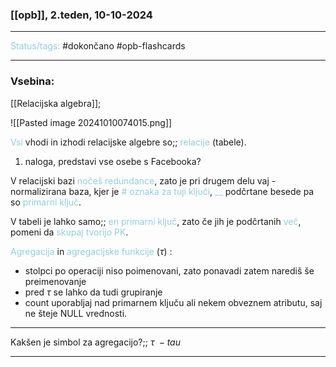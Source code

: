 ### [[opb]], 2.teden, 10-10-2024
---

<font color="#92cddc">Status/tags:</font> #dokončano #opb-flashcards

---

### Vsebina:

[[Relacijska algebra]];

![[Pasted image 20241010074015.png]]

<font color="#92cddc">Vsi</font> vhodi in izhodi relacijske algebre so;; <font color="#92cddc">relacije</font> (tabele).
<!--SR:!2024-11-03,15,290-->

1) naloga, predstavi vse osebe s Facebooka?

V relacijski bazi <font color="#92cddc">nočeš redundance</font>, zato je pri drugem delu vaj - normalizirana baza, kjer je <font color="#92cddc"># oznaka za tuji ključi</font>, <font color="#92cddc">__</font> podčrtane besede pa so <font color="#92cddc">primarni ključ</font>.

V tabeli je lahko samo;; <font color="#92cddc">en primarni ključ</font>, zato če jih je podčrtanih <font color="#92cddc">več</font>, pomeni da <font color="#92cddc">skupaj tvorijo PK</font>.
<!--SR:!2024-10-30,11,270-->

<font color="#92cddc">Agregacija</font> in <font color="#92cddc">agregacijske funkcije</font> ($\tau$) :
- stolpci po operaciji niso poimenovani, zato ponavadi zatem narediš še preimenovanje
- pred $\tau$ se lahko da tudi grupiranje 
- count uporabljaj nad primarnem ključu ali nekem obveznem atributu, saj ne šteje NULL vrednosti.

---

Kakšen je simbol za agregacijo?;; $\tau \ - tau$
<!--SR:!2024-10-30,11,270-->

---